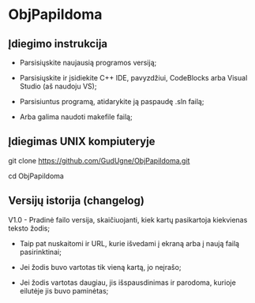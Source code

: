 # ObjPapildoma

## Įdiegimo instrukcija

- Parsisiųskite naujausią programos versiją;

- Parsisiųskite ir įsidiekite C++ IDE, pavyzdžiui, CodeBlocks arba Visual Studio (aš naudoju VS);

- Parsisiuntus programą, atidarykite ją paspaudę .sln failą;

- Arba galima naudoti makefile failą;

## Įdiegimas UNIX kompiuteryje
git clone https://github.com/GudUgne/ObjPapildoma.git

cd ObjPapildoma

## Versijų istorija (changelog)

V1.0 - Pradinė failo versija, skaičiuojanti, kiek kartų pasikartoja kiekvienas teksto žodis;

- Taip pat nuskaitomi ir URL, kurie išvedami į ekraną arba į naują failą pasirinktinai;

- Jei žodis buvo vartotas tik vieną kartą, jo neįrašo;

- Jei žodis vartotas daugiau, jis išspausdinimas ir parodoma, kurioje eilutėje jis buvo paminėtas;
